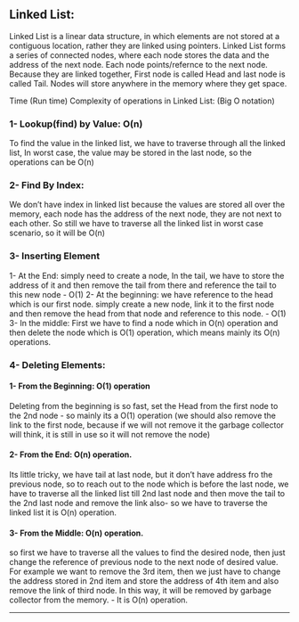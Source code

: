 
## Linked List:

Linked List is a linear data structure, in which elements are not stored at a contiguous location, rather they are linked using pointers. 
Linked List forms a series of connected nodes, where each node stores the data and the address of the next node. Each node points/refernce to the next node. Because they are linked together, First node is called Head and last node is called Tail.
Nodes will store anywhere in the memory where they get space.


Time (Run time) Complexity of operations in Linked List: (Big O notation)

### 1- Lookup(find) by Value: O(n)
To find the value in the linked list, we have to traverse through all the linked list, In worst case, the value may be stored in the last node, so the operations can be O(n)

### 2- Find By Index:
We don’t have index in linked list because the values are stored all over the memory, each node has the address of the next node, they are not next to each other. So still we have to traverse all the linked list in worst case scenario, so it will be O(n)

### 3- Inserting Element 
1- At the End:  simply need to create a node, In the tail, we have to store the address of it and then remove the tail from there and reference the tail to this new node - O(1)
2- At the beginning: we have reference to the head which is our first node.  simply create a new node, link it to the first node and then remove the head from that node and reference to this node. - O(1)
3- In the middle: First we have to find a node which in O(n) operation and then delete the node which is O(1) operation, which means mainly its O(n) operations.

### 4- Deleting Elements:
#### 1- From the Beginning: O(1) operation
  Deleting from the beginning is so fast, set the Head from the first node to the 2nd node - so mainly its a O(1) operation (we should also remove the link to the first node, because if we will not remove it the garbage collector will think, it is still in use so it will not remove the node)

#### 2- From the End: O(n) operation.
 Its little tricky, we have tail at last node, but it don’t have address fro the previous node, so to reach out to the node which is before the last node, we have to traverse all the linked list till 2nd last node and then move the tail to the 2nd last node and remove the link also- so we have to traverse the linked list it is O(n) operation.

#### 3- From the Middle: O(n) operation.
  so first we have to traverse all the values to find the desired node, then just change the reference of previous node to the next node of desired value. For example we want to remove the 3rd item, then we just have to change the address stored in 2nd item and store the address of 4th item and also remove the link of third node. In this way, it will be removed by garbage collector from the memory. - It is O(n) operation.

  - - - - - - - - - - - - - - - - 
